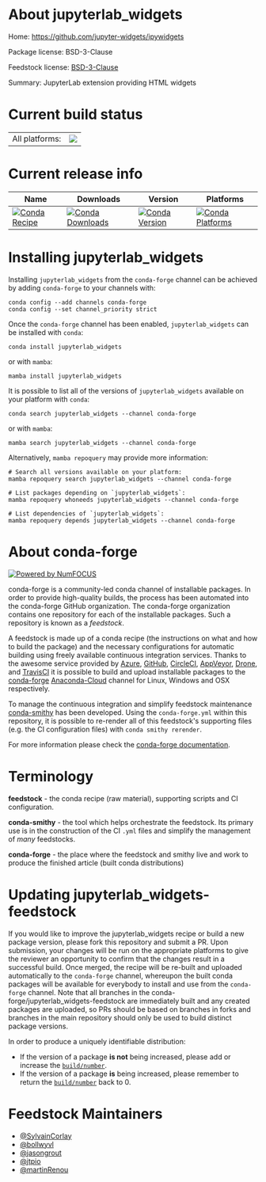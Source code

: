 About jupyterlab_widgets
========================

Home: https://github.com/jupyter-widgets/ipywidgets

Package license: BSD-3-Clause

Feedstock license: [BSD-3-Clause](https://github.com/conda-forge/jupyterlab_widgets-feedstock/blob/main/LICENSE.txt)

Summary: JupyterLab extension providing HTML widgets

Current build status
====================


<table><tr><td>All platforms:</td>
    <td>
      <a href="https://dev.azure.com/conda-forge/feedstock-builds/_build/latest?definitionId=10883&branchName=main">
        <img src="https://dev.azure.com/conda-forge/feedstock-builds/_apis/build/status/jupyterlab_widgets-feedstock?branchName=main">
      </a>
    </td>
  </tr>
</table>

Current release info
====================

| Name | Downloads | Version | Platforms |
| --- | --- | --- | --- |
| [![Conda Recipe](https://img.shields.io/badge/recipe-jupyterlab_widgets-green.svg)](https://anaconda.org/conda-forge/jupyterlab_widgets) | [![Conda Downloads](https://img.shields.io/conda/dn/conda-forge/jupyterlab_widgets.svg)](https://anaconda.org/conda-forge/jupyterlab_widgets) | [![Conda Version](https://img.shields.io/conda/vn/conda-forge/jupyterlab_widgets.svg)](https://anaconda.org/conda-forge/jupyterlab_widgets) | [![Conda Platforms](https://img.shields.io/conda/pn/conda-forge/jupyterlab_widgets.svg)](https://anaconda.org/conda-forge/jupyterlab_widgets) |

Installing jupyterlab_widgets
=============================

Installing `jupyterlab_widgets` from the `conda-forge` channel can be achieved by adding `conda-forge` to your channels with:

```
conda config --add channels conda-forge
conda config --set channel_priority strict
```

Once the `conda-forge` channel has been enabled, `jupyterlab_widgets` can be installed with `conda`:

```
conda install jupyterlab_widgets
```

or with `mamba`:

```
mamba install jupyterlab_widgets
```

It is possible to list all of the versions of `jupyterlab_widgets` available on your platform with `conda`:

```
conda search jupyterlab_widgets --channel conda-forge
```

or with `mamba`:

```
mamba search jupyterlab_widgets --channel conda-forge
```

Alternatively, `mamba repoquery` may provide more information:

```
# Search all versions available on your platform:
mamba repoquery search jupyterlab_widgets --channel conda-forge

# List packages depending on `jupyterlab_widgets`:
mamba repoquery whoneeds jupyterlab_widgets --channel conda-forge

# List dependencies of `jupyterlab_widgets`:
mamba repoquery depends jupyterlab_widgets --channel conda-forge
```


About conda-forge
=================

[![Powered by
NumFOCUS](https://img.shields.io/badge/powered%20by-NumFOCUS-orange.svg?style=flat&colorA=E1523D&colorB=007D8A)](https://numfocus.org)

conda-forge is a community-led conda channel of installable packages.
In order to provide high-quality builds, the process has been automated into the
conda-forge GitHub organization. The conda-forge organization contains one repository
for each of the installable packages. Such a repository is known as a *feedstock*.

A feedstock is made up of a conda recipe (the instructions on what and how to build
the package) and the necessary configurations for automatic building using freely
available continuous integration services. Thanks to the awesome service provided by
[Azure](https://azure.microsoft.com/en-us/services/devops/), [GitHub](https://github.com/),
[CircleCI](https://circleci.com/), [AppVeyor](https://www.appveyor.com/),
[Drone](https://cloud.drone.io/welcome), and [TravisCI](https://travis-ci.com/)
it is possible to build and upload installable packages to the
[conda-forge](https://anaconda.org/conda-forge) [Anaconda-Cloud](https://anaconda.org/)
channel for Linux, Windows and OSX respectively.

To manage the continuous integration and simplify feedstock maintenance
[conda-smithy](https://github.com/conda-forge/conda-smithy) has been developed.
Using the ``conda-forge.yml`` within this repository, it is possible to re-render all of
this feedstock's supporting files (e.g. the CI configuration files) with ``conda smithy rerender``.

For more information please check the [conda-forge documentation](https://conda-forge.org/docs/).

Terminology
===========

**feedstock** - the conda recipe (raw material), supporting scripts and CI configuration.

**conda-smithy** - the tool which helps orchestrate the feedstock.
                   Its primary use is in the construction of the CI ``.yml`` files
                   and simplify the management of *many* feedstocks.

**conda-forge** - the place where the feedstock and smithy live and work to
                  produce the finished article (built conda distributions)


Updating jupyterlab_widgets-feedstock
=====================================

If you would like to improve the jupyterlab_widgets recipe or build a new
package version, please fork this repository and submit a PR. Upon submission,
your changes will be run on the appropriate platforms to give the reviewer an
opportunity to confirm that the changes result in a successful build. Once
merged, the recipe will be re-built and uploaded automatically to the
`conda-forge` channel, whereupon the built conda packages will be available for
everybody to install and use from the `conda-forge` channel.
Note that all branches in the conda-forge/jupyterlab_widgets-feedstock are
immediately built and any created packages are uploaded, so PRs should be based
on branches in forks and branches in the main repository should only be used to
build distinct package versions.

In order to produce a uniquely identifiable distribution:
 * If the version of a package **is not** being increased, please add or increase
   the [``build/number``](https://docs.conda.io/projects/conda-build/en/latest/resources/define-metadata.html#build-number-and-string).
 * If the version of a package **is** being increased, please remember to return
   the [``build/number``](https://docs.conda.io/projects/conda-build/en/latest/resources/define-metadata.html#build-number-and-string)
   back to 0.

Feedstock Maintainers
=====================

* [@SylvainCorlay](https://github.com/SylvainCorlay/)
* [@bollwyvl](https://github.com/bollwyvl/)
* [@jasongrout](https://github.com/jasongrout/)
* [@jtpio](https://github.com/jtpio/)
* [@martinRenou](https://github.com/martinRenou/)


